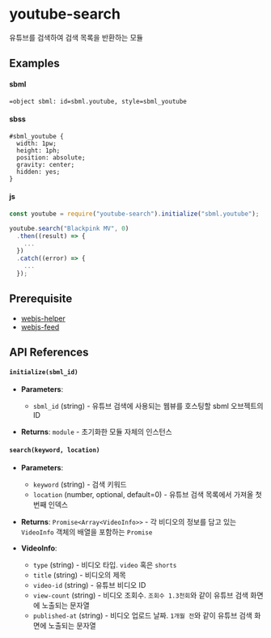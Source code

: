 # youtube-search

유튜브를 검색하여 검색 목록을 반환하는 모듈

## Examples

#### sbml
```sbml
=object sbml: id=sbml.youtube, style=sbml_youtube
```

#### sbss
```sbss
#sbml_youtube {
  width: 1pw;
  height: 1ph;
  position: absolute;
  gravity: center;
  hidden: yes;
}
```

#### js
```js
const youtube = require("youtube-search").initialize("sbml.youtube");

youtube.search("Blackpink MV", 0)
  .then((result) => {
    ...
  })
  .catch((error) => {
    ...
  });
```

## Prerequisite

- [webjs-helper](https://github.com/jamkit-modules/webjs-helper) 
- [webjs-feed](https://github.com/jamkit-modules/webjs-feed) 

## API References

#### `initialize(sbml_id)`

- **Parameters**:
  - `sbml_id` (string) - 유튜브 검색에 사용되는 웹뷰를 호스팅할 sbml 오브젝트의 ID

- **Returns**: `module` - 초기화한 모듈 자체의 인스턴스 

#### `search(keyword, location)`

- **Parameters**:
  - `keyword` (string) - 검색 키워드
  - `location` (number, optional, default=0) - 유튜브 검색 목록에서 가져올 첫번째 인덱스
 
- **Returns**: `Promise<Array<VideoInfo>>` - 각 비디오의 정보를 담고 있는 `VideoInfo` 객체의 배열을 포함하는 `Promise`

- **VideoInfo**:
  - `type` (string) - 비디오 타입. `video` 혹은 `shorts`
  - `title` (string) - 비디오의 제목
  - `video-id` (string) - 유튜브 비디오 ID
  - `view-count` (string) - 비디오 조회수. `조회수 1.3천회`와 같이 유튜브 검색 화면에 노출되는 문자열
  - `published-at` (string) - 비디오 업로드 날짜. `1개월 전`와 같이 유튜브 검색 화면에 노출되는 문자열
